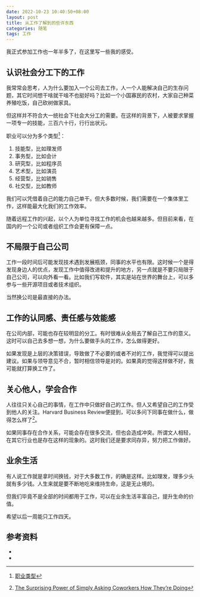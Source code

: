 ```yaml
---
date: 2022-10-23 10:40:50+08:00
layout: post
title: 从工作了解到的些许东西
categories: 随笔
tags: 工作
---
```


我正式参加工作也一年半多了，在这里写一些我的感受。

## 认识社会分工下的工作

我常常会思考，人为什么要加入一个公司去工作，人一个人能解决自己的生存问题，其它时间想干啥就干啥不也挺好吗？比如一个小国寡民的农村，大家自己种菜养殖吃饭，自己砍树做家具。

但这样并不符合大一统社会下社会大分工的需要。在这样的背景下，人被要求掌握一项专一的技能，三百六十行，行行出状元。

职业可以分为多个类型[^baidu]：

1. 技能型，比如理发师
2. 事务型，比如会计
3. 研究型，比如程序员
4. 艺术型，比如演员
5. 经营型，比如销售
6. 社交型，比如教师

我们可以凭借着自己的能力自己单干。但大多数时候，我们需要在一个集体里工作，这样能最大化我们的工作效率。

随着远程工作的兴起，以个人为单位寻找工作的机会也越来越多。但目前来看，在国内的一个公司或者组织工作会更有保障一点。

## 不局限于自己公司

工作一段时间后可能发现技术遇到发展瓶颈，同事的水平也有限。这时候一个是得发现身边人的优点，发现工作中值得改进和提升的地方，另一点就是不要只局限于自己公司，可以向外看一看。比如我们写软件，其实是站在世界的舞台上，可以多参与一些开源项目或者技术组织。

当然换公司是最直接的办法。

## 工作的认同感、责任感与效能感

在公司内部，可能也存在较明显的分工。有时很难从全局去了解自己工作的意义。这时可以自己去多想一想，为什么要做手头的工作，怎么做得更好。

如果发现是上层的决策错误，导致做了不必要的或者不对的工作，我觉得可以提出建议。如果与领导意见不合，暂时相信领导是对的。如果真的觉得这样做不好，我可能就打算换工作了。

## 关心他人，学会合作

人往往只关心自己的事情，在工作中只做好自己的工作。但人又希望自己的工作受到他人的关注。Harvard Business Review便提到，可以多问下同事在做什么，做得怎么样了[^hbr]。

如果同事存在合作关系，可能会存在很多交流，但也会造成冲突。所谓文人相轻，在其它行业也是存在这样的现象的。这时我们还是要求同存异，努力把工作做好。

## 业余生活

有人说工作就是拿时间换钱，对于大多数工作，的确是这样。比如理发，理多少头就有多少钱。人生来就是要不断地吃来维持生命，这是无止境的。

但我们毕竟不是全部的时间都用于工作，可以在业余生活丰富自己，提升生命的价值。

希望以后一周能只工作四天。


## 参考资料

* [^baidu]: [职业类型](https://baike.baidu.com/item/%E8%81%8C%E4%B8%9A%E7%B1%BB%E5%9E%8B)
* [^hbr]: [The Surprising Power of Simply Asking Coworkers How They’re Doing](https://hbr.org/2019/02/the-surprising-power-of-simply-asking-coworkers-how-theyre-doing)
